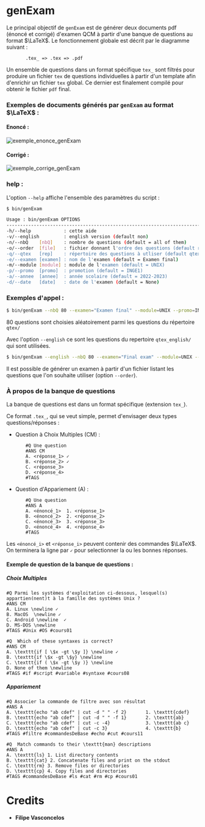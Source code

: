 # genExam
Le principal objectif de `genExam` est de générer deux documents pdf 
(énoncé et corrigé) d'examen QCM à partir d'une banque de questions au 
format $\LaTeX$.
Le fonctionnement globale est décrit par le diagramme suivant :
``` 
       .tex_ => .tex => .pdf
```
Un ensemble de questions dans un format spécifique `tex_` sont filtrés pour
produire un fichier `tex` de questions individuelles à partir d'un template afin 
d'enrichir un fichier `tex` global. Ce dernier est finalement compilé pour obtenir 
le fichier `pdf` final.

### Exemples de documents générés par `genExam` au format $\LaTeX$ :

#### Enoncé : 
![exemple_enonce_genExam](https://github.com/FilipeVasconcelos/unix-inge1/blob/main/genExam/exemple/exemple_enonce_genExam.png)
#### Corrigé :
![exemple_corrige_genExam](https://github.com/FilipeVasconcelos/unix-inge1/blob/main/genExam/exemple/exemple_corrige_genExam.png)


### help :  

L'option `--help` affiche l'ensemble des paramètres du script :
```bash
$ bin/genExam 

Usage : bin/genExam OPTIONS
------------------------------------------------------------------------------
-h/--help            : cette aide
-v/--english         : english version (default non)
-n/--nbQ    [nbQ]    : nombre de questions (default = all of them)
-o/--order  [file]   : fichier donnant l'ordre des questions (default random)
-q/--qtex   [rep]    : répertoire des questions à utliser (default qtex ou qtex_english)
-e/--examen [examen] : nom de l'examen (default = Examen final)
-m/--module [module] : module de l'examen (default = UNIX)
-p/--promo  [promo]  : promotion (default = INGE1)
-a/--annee  [annee]  : année scolaire (default = 2022-2023)
-d/--date   [date]   : date de l'examen (default = None)
```

### Exemples d'appel :
```bash
$ bin/genExam --nbQ 80 --examen="Examen final" --module=UNIX --promo=INGE1 --annee=2022-2023 --date="6 janvier 2023"
```
80 questions sont choisies aléatoirement parmi les questions du répertoire `qtex/`

Avec l'option `--english` ce sont les questions du repertoire `qtex_english/` qui sont
utilisées. 
```bash
$ bin/genExam --english --nbQ 80 --examen="Final exam" --module=UNIX --promo=INGE1 --annee=2022-2023 --date="January 6th 2023"
```

Il est possible de générer un examen à partir d'un fichier listant les questions 
que l'on souhaite utiliser (option `--order`).

### À propos de la banque de questions

La banque de questions est dans un format spécifique (extension `tex_`).

Ce format `.tex_`, qui se veut simple, permet d'envisager deux
types questions/réponses :

- Question à Choix Multiples (CM) :
```
       #Q Une question
       #ANS CM
       A. <réponse_1> ✓
       B. <réponse_2> ✓
       C. <réponse_3>
       D. <réponse_4>
       #TAGS
```
- Question d'Appariement  (A) :
```
       #Q Une question
       #ANS A
       A. <énoncé_1>  1. <réponse_1>
       B. <énoncé_2>  2. <réponse_2>
       C. <énoncé_3>  3. <réponse_3>
       D. <énoncé_4>  4. <réponse_4>
       #TAGS
```

Les `<énoncé_i>` et `<réponse_i>` peuvent contenir des commandes $\LaTeX$. On
terminera la ligne par `✓` pour selectionner la ou les bonnes réponses.

#### Exemple de question de la banque de questions :

##### Choix Multiples
```
#Q Parmi les systèmes d'exploitation ci-dessous, lesquel(s) appartien(nent)t à la famille des systèmes Unix ?
#ANS CM
A. Linux \newline ✓
B. MacOS  \newline ✓
C. Android \newline  ✓
D. MS-DOS \newline
#TAGS #Unix #OS #cours01
```

```
#Q  Which of these syntaxes is correct?
#ANS CM
A. \texttt{if [ \$x -gt \$y ]} \newline ✓
B. \texttt{if \$x -gt \$y} \newline
C. \texttt{if ( \$x -gt \$y )} \newline
D. None of them \newline
#TAGS #if #script #variable #syntaxe #cours08
```
##### Appariement 

```
#Q Associer la commande de filtre avec son résultat
#ANS A
A. \texttt{echo "ab cdef" | cut -d " " -f 2}       1. \texttt{cdef}
B. \texttt{echo "ab cdef" | cut -d " " -f 1}       2. \texttt{ab}
C. \texttt{echo "ab cdef" | cut -c -4}             3. \texttt{ab c}
D. \texttt{echo "ab cdef" | cut -c 3}              4. \texttt{b}
#TAGS #filtre #commandesDeBase #echo #cut #cours11
```

```
#Q  Match commands to their \texttt{man} descriptions
#ANS A
A. \texttt{ls} 1. List directory contents
B. \texttt{cat} 2. Concatenate files and print on the stdout
C. \texttt{rm} 3. Remove files or directories
D. \texttt{cp} 4. Copy files and directories
#TAGS #commandesDeBase #ls #cat #rm #cp #cours01
```

# Credits
- **Filipe Vasconcelos** 
